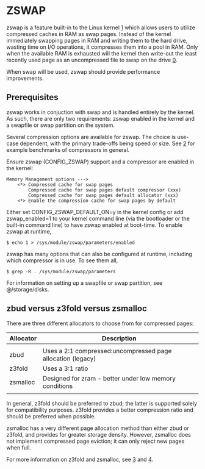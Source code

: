 ZSWAP
=====

zswap is a feature built-in to the Linux kernel [1] which allows users to
utilize compressed caches in RAM as swap pages. Instead of the kernel
immediately swapping pages in RAM and writing them to the hard drive, wasting
time on I/O operations, it compresses them into a pool in RAM. Only when the
available RAM is exhausted will the kernel then write-out the least recently
used page as an uncompressed file to swap on the drive [0].

When swap will be used, zswap should provide performance improvements.

Prerequisites
-------------

zswap works in conjuction with swap and is handled entirely by the kernel. As
such, there are only two requirements: zswap enabled in the kernel and a
swapfile or swap partition on the system.

Several compression options are available for zswap. The choice is use-case
dependent, with the primary trade-offs being speed or size. See [2] for example
benchmarks of compressors in general.

Ensure zswap (CONFIG_ZSWAP) support and a compressor are enabled in the kernel:

    Memory Management options --->
        <*> Compressed cache for swap pages
            Compressed cache for swap pages default compressor (xxx)
            Compressed cache for swap pages default allocator (xxx)
        <*> Enable the compression cache for swap pages by default

Either set CONFIG_ZSWAP_DEFAULT_ON=y in the kernel config or add zswap_enabled=1
to your kernel command line (via the bootloader or the built-in command line) to
have zswap enabled at boot-time. To enable zswap at runtime,

    $ echo 1 > /sys/module/zswap/parameters/enabled

zswap has many options that can also be configured at runtime, including which
compressor is in use. To see them all,

    $ grep -R . /sys/module/zswap/parameters

For information on setting up a swapfile or swap partition, see @/storage/disks.

zbud versus z3fold versus zsmalloc
----------------------------------

There are three different allocators to choose from for compressed pages:

| Allocator   | Description                                                    |
|-------------|----------------------------------------------------------------|
|             |                                                                |
| zbud        | Uses a 2:1 compressed:uncompressed page allocation (legacy)    |
| z3fold      | Uses a 3:1 ratio                                               |
| zsmalloc    | Designed for zram - better under low memory conditions         |
|             |                                                                |

In general, z3fold should be preferred to zbud; the latter is supported solely
for compatibility purposes. z3fold provides a better compression ratio and
should be preferred when possible.

zsmalloc has a very different page allocation method than either zbud or z3fold,
and provides for greater storage density. However, zsmalloc does not implement
compressed page eviction; it can only reject new pages when full.

For more information on z3fold and zsmalloc, see [3] and [4].

[0]: https://kernel.org/doc/html/latest/vm/zswap.html
[1]: https://lkml.iu.edu/hypermail/linux/kernel/1212.1/01472.html
[2]: https://github.com/lz4/lz4
[3]: https://kernel.org/doc/html/latest/vm/z3fold.html
[4]: https://kernel.org/doc/html/latest/vm/zsmalloc.html
